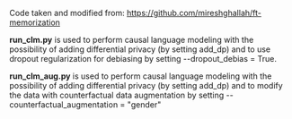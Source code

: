 Code taken and modified from:
https://github.com/mireshghallah/ft-memorization

**run_clm.py** is used to perform causal language modeling with the possibility of adding differential privacy (by setting add_dp) and to use dropout regularization for debiasing by setting --dropout_debias = True.

**run_clm_aug.py** is used to perform causal language modeling with the possibility of adding differential privacy (by setting add_dp) and to modify the data with counterfactual data augmentation by setting --counterfactual_augmentation = "gender"

